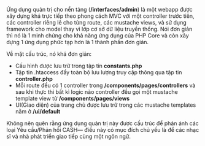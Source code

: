 Ứng dụng quản trị cho nền tảng (**/interfaces/admin**) là một webapp được xây dựng khá trực tiếp theo phong cách MVC với một controller trước tiên, các controller riêng lẻ cho từng route, các mustache views, và sử dụng framework cho model thay vì lớp cơ sở dữ liệu truyền thống. Nói đơn giản thì nó là 1 minh chứng cho khả năng ứng dụng của PHP Core và còn xây dựng 1 ứng dụng phức tạp hơn là 1 thành phần đơn giản.

Về mặt cấu trúc, nó khá đơn giản: 

 - Cấu hình được lưu trữ trong tập tin **constants.php**
 - Tập tin .htaccess đẩy toàn bộ lưu lượng truy cập thông qua tập tin **controller.php**
 - Mỗi route đều có 1 controller trong **/components/pages/controllers** và sau khi thực thi bất kì logic nào controller đều gọi một mustache template view từ **/components/pages/views**
 - UI(Giao diện) của trang chủ được lưu trữ trong các mustache templates nằm ở **/ui/default**

Không nên quên rằng ứng dụng quản trị này được cấu trúc để phản ánh các loại Yêu cầu/Phản hồi CASH— điều này có mục đích chủ yếu là để các nhạc sĩ và nhà phát triển giao tiếp cùng một ngôn ngữ. 
